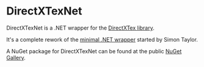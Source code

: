 # DirectXTexNet

DirectXTexNet is a .NET wrapper for the [DirectXTex library](https://github.com/Microsoft/DirectXTex/).

It's a complete rework of the [minimal .NET wrapper](https://github.com/simontaylor81/DirectXTex.net/) started by Simon Taylor.

A NuGet package for DirectXTexNet can be found at the public [NuGet Gallery](https://www.nuget.org/packages/DirectXTexNet/).